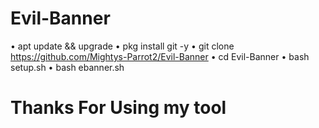 # Evil-Banner

 • apt update && upgrade
 • pkg install git -y
 • git clone https://github.com/Mightys-Parrot2/Evil-Banner
 • cd Evil-Banner
 • bash setup.sh
 • bash ebanner.sh

# Thanks For Using my tool
